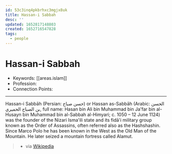 ```yaml
---
id: 53c3inq4pkbrhxc3mgjx8uk
title: Hassan-i Sabbah
desc: ''
updated: 1652817148803
created: 1652716547828
tags:
  - people
---
```


# Hassan-i Sabbah

- Keywords: [[areas.islam]]
- Profession:
- Connection Points:

---

Hassan-i Sabbāh (Persian: حسن صباح) or Hassan as-Sabbāh (Arabic: الحسن بن الصباح الحميري, full name: Hasan bin Ali bin Muhammad bin Ja'far bin al-Husayn bin Muhammad bin al-Sabbah al-Himyari; c. 1050 – 12 June 1124) was the founder of the Nizari Isma'ili state and its fidā'i military group known as the Order of Assassins, often referred also as the Hashshashin. Since Marco Polo he has been known in the West as the Old Man of the Mountain. He later seized a mountain fortress called Alamut.

> - via [Wikipedia](https://en.wikipedia.org/wiki/Hassan-i%20Sabbah)
